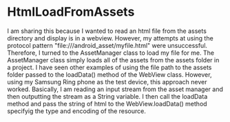 HtmlLoadFromAssets
==================

I am sharing this because I wanted to read an html file from the assets directory and display is in a webview.  However, my attempts at 
using the protocol pattern "file:///android_asset/myfile.html" were unsuccessful.  Therefore, I turned to the AssetManager class to load
my file for me. The AssetManager class simply loads all of the assets from the assets folder in a project.  I have seen other examples of using the file path to the assets folder passed to the loadData() method of the WebView class.  However, using my Samsung Ring phone as the test device, this approach never worked.  Basically, I am reading an input stream from the asset manager and then outputting the stream as a String variable.  I then call the loadData method and pass the string of html to the WebView.loadData() method specifyig the type and encoding of the resource.
